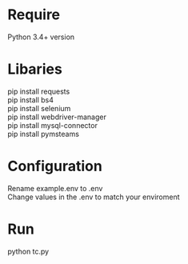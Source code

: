 # Require
Python 3.4+ version
# Libaries
pip install requests<br/>
pip install bs4<br/>
pip install selenium<br/>
pip install webdriver-manager<br/>
pip install mysql-connector<br/>
pip install pymsteams<br/>
# Configuration
Rename example.env to .env<br/>
Change values in the .env to match your enviroment<br/>
# Run
python tc.py
